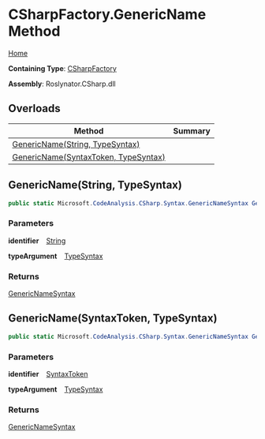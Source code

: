 # CSharpFactory\.GenericName Method

[Home](../../../../README.md)

**Containing Type**: [CSharpFactory](../README.md)

**Assembly**: Roslynator\.CSharp\.dll

## Overloads

| Method | Summary |
| ------ | ------- |
| [GenericName(String, TypeSyntax)](#Roslynator_CSharp_CSharpFactory_GenericName_System_String_Microsoft_CodeAnalysis_CSharp_Syntax_TypeSyntax_) | |
| [GenericName(SyntaxToken, TypeSyntax)](#Roslynator_CSharp_CSharpFactory_GenericName_Microsoft_CodeAnalysis_SyntaxToken_Microsoft_CodeAnalysis_CSharp_Syntax_TypeSyntax_) | |

## GenericName\(String, TypeSyntax\) <a id="Roslynator_CSharp_CSharpFactory_GenericName_System_String_Microsoft_CodeAnalysis_CSharp_Syntax_TypeSyntax_"></a>

```csharp
public static Microsoft.CodeAnalysis.CSharp.Syntax.GenericNameSyntax GenericName(string identifier, Microsoft.CodeAnalysis.CSharp.Syntax.TypeSyntax typeArgument)
```

### Parameters

**identifier** &ensp; [String](https://docs.microsoft.com/en-us/dotnet/api/system.string)

**typeArgument** &ensp; [TypeSyntax](https://docs.microsoft.com/en-us/dotnet/api/microsoft.codeanalysis.csharp.syntax.typesyntax)

### Returns

[GenericNameSyntax](https://docs.microsoft.com/en-us/dotnet/api/microsoft.codeanalysis.csharp.syntax.genericnamesyntax)

## GenericName\(SyntaxToken, TypeSyntax\) <a id="Roslynator_CSharp_CSharpFactory_GenericName_Microsoft_CodeAnalysis_SyntaxToken_Microsoft_CodeAnalysis_CSharp_Syntax_TypeSyntax_"></a>

```csharp
public static Microsoft.CodeAnalysis.CSharp.Syntax.GenericNameSyntax GenericName(Microsoft.CodeAnalysis.SyntaxToken identifier, Microsoft.CodeAnalysis.CSharp.Syntax.TypeSyntax typeArgument)
```

### Parameters

**identifier** &ensp; [SyntaxToken](https://docs.microsoft.com/en-us/dotnet/api/microsoft.codeanalysis.syntaxtoken)

**typeArgument** &ensp; [TypeSyntax](https://docs.microsoft.com/en-us/dotnet/api/microsoft.codeanalysis.csharp.syntax.typesyntax)

### Returns

[GenericNameSyntax](https://docs.microsoft.com/en-us/dotnet/api/microsoft.codeanalysis.csharp.syntax.genericnamesyntax)

